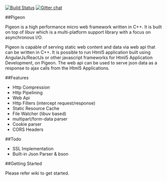 [![Build Status](https://travis-ci.org/kamlesh-bambarde/pigeon.svg?branch=master)](https://travis-ci.org/kamlesh-bambarde/pigeon)  [![Gitter chat](https://badges.gitter.im/gitterHQ/services.png)](https://gitter.im/kamlesh-bambarde/pigeon)

##Pigeon

Pigeon is a high performance micro web framework written in C++. It is built on top of libuv which is a multi-platform support library with a focus on asynchronous I/O.

Pigeon is capable of serving static web content and data via web api that can be written in C++. It is possible to run Html5 application built using AngularJs/ReactJs or other javascript frameworks for Html5 Application Development, on Pigeon. The web api can be used to serve json data as a response to ajax calls from the Html5 Applications.

##Features

- Http Compression
- Http Pipelining
- Web Api
- Http Filters (intercept request/response)
- Static Resource Cache
- File Watcher (libuv based)
- multipart/form-data parser
- Cookie parser
- CORS Headers

##Todo
- SSL Implementation
- Built-in Json Parser & bson

##Getting Started

Please refer wiki to get started.


